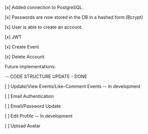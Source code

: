 [x] Added connection to PostgreSQL.

[x] Passwords are now stored in the DB in a hashed form.(Bcrypt)

[x] User is able to create an account.

[x] JWT

[x] Create Event

[x] Delete Account

Future implementations:

-- CODE STRUCTURE UPDATE - DONE

[ ] Update/View Events/Like-Comment Events -- In development

[ ] Email Authentication

[ ] Email/Password Update

[ ] Edit Profile -- In development

[ ] Upload Avatar


